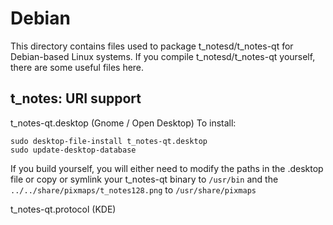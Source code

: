 
Debian
====================
This directory contains files used to package t_notesd/t_notes-qt
for Debian-based Linux systems. If you compile t_notesd/t_notes-qt yourself, there are some useful files here.

## t_notes: URI support ##


t_notes-qt.desktop  (Gnome / Open Desktop)
To install:

	sudo desktop-file-install t_notes-qt.desktop
	sudo update-desktop-database

If you build yourself, you will either need to modify the paths in
the .desktop file or copy or symlink your t_notes-qt binary to `/usr/bin`
and the `../../share/pixmaps/t_notes128.png` to `/usr/share/pixmaps`

t_notes-qt.protocol (KDE)

